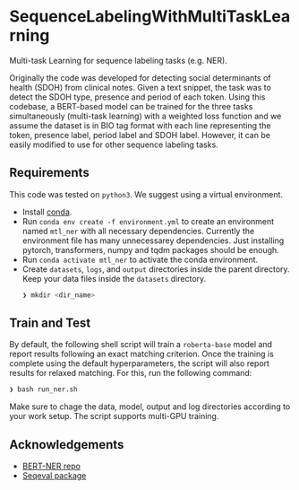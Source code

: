 # SequenceLabelingWithMultiTaskLearning
Multi-task Learning for sequence labeling tasks (e.g. NER).

Originally the code was developed for detecting social determinants of health (SDOH) from clinical notes. Given a text snippet, the task was to detect the SDOH type, presence and period of each token. Using this codebase, a BERT-based model can be trained for the three tasks simultaneously (multi-task learning) with a weighted loss function and we assume the dataset is in BIO tag format with each line representing the token, presence label, period label and SDOH label. However, it can be easily modified to use for other sequence labeling tasks.


## Requirements
This code was tested on `python3`. We suggest using a virtual environment.
* Install [conda](https://conda.io/projects/conda/en/latest/user-guide/install/index.html).
* Run `conda env create -f environment.yml` to create an environment named `mtl_ner` with all necessary dependencies. Currently the environment file has many unnecessarey dependencies. Just installing pytorch, transformers, numpy and tqdm packages should be enough.
* Run `conda activate mtl_ner` to activate the conda environment.
* Create `datasets`, `logs`, and `output` directories inside the parent directory. Keep your data files inside the `datasets` directory.
  ```sh
  ❯ mkdir <dir_name>
  ```

## Train and Test
By default, the following shell script will train a `roberta-base` model and report results following an exact matching criterion. Once the training is complete using the default hyperparameters, the script will also report results for relaxed matching. For this, run the following command:
```sh
❯ bash run_ner.sh
```
Make sure to chage the data, model, output and log directories according to your work setup. The script supports multi-GPU training.

## Acknowledgements
* [BERT-NER repo](https://github.com/kamalkraj/BERT-NER)
* [Seqeval package](https://github.com/chakki-works/seqeval)